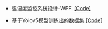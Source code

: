 - 温湿度监控系统设计-WPF. [[Code]](https://github.com/LINQimingyu/TMHASProject--WPF.git)

- 基于Yolov5模型训练出的数据集.[[Code]](https://github.com/LINQimingyu/Python_yolov5_va.git)